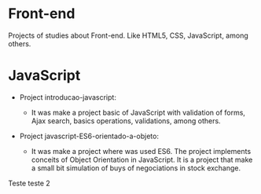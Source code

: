 # Front-end
Projects of studies about Front-end. Like HTML5, CSS, JavaScript, among others.

# JavaScript
- Project introducao-javascript:
    - It was make a project basic of JavaScript with validation of forms, Ajax search, basics operations, validations, among others.

- Project javascript-ES6-orientado-a-objeto:
    - It was make a project where was used ES6. The project implements conceits of Object Orientation in JavaScript. It is a project that make a small bit simulation of buys of negociations in stock exchange.

Teste  teste 2